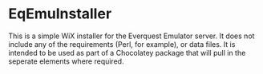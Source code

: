 EqEmuInstaller
==============

This is a simple WiX installer for the Everquest Emulator server. It does not include any of the requirements (Perl, for example), or data files.
It is intended to be used as part of a Chocolatey package that will pull in the seperate elements where required.
